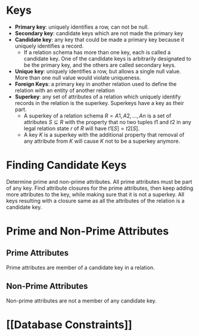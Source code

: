 # Keys
- __Primary key__: uniquely identifies a row, can not be null.
- __Secondary key__: candidate keys which are not made the primary key
- __Candidate key__: any key that could be made a primary key because it uniquely identifies a record. 
	- If a relation schema has more than one key, each is called a candidate key. One of the candidate keys is arbitrarily designated to be the primary key, and the others are called secondary keys.
- __Unique key__: uniquely identifies a row, but allows a single null value. More than one null value would violate uniqueness.
- __Foreign Keys__: a primary key in another relation used to define the relation with an entity of another relation
- __Superkey__: any set of attributes of a relation which uniquely identify records in the relation is the superkey. Superkeys have a key as their part. 
	- A superkey of a relation schema $R = {A1, A2, … , An}$ is a set of attributes $S ⊆ R$ with the property that no two tuples $t1$ and $t2$ in any legal relation state $r$ of $R$ will have $t1[S] = t2[S]$. 
	- A key $K$ is a superkey with the additional property that removal of any attribute from $K$ will cause $K$ not to be a superkey anymore.
# Finding Candidate Keys
Determine prime and non-prime attributes. All prime attributes must be part of any key. Find attribute closures for the prime attributes, then keep adding more attributes to the key, while making sure that it is not a superkey. All keys resulting with a closure same as all the attributes of the relation is a candidate key. 
# Prime and Non-Prime Attributes
## Prime Attributes
Prime attributes are member of a candidate key in a relation. 
## Non-Prime Attributes
Non-prime attributes are not a member of any candidate key. 
# [[Database Constraints]]

